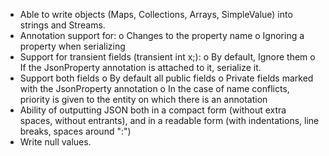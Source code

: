 - Able to write objects (Maps, Collections, Arrays, SimpleValue) into strings and Streams.
- Annotation support for:
  o Changes to the property name
  o Ignoring a property when serializing
- Support for transient fields (transient int x;):
  o By default, Ignore them
  o If the JsonProperty annotation is attached to it, serialize it.
- Support both fields
  o By default all public fields
  o Private fields marked with the JsonProperty annotation
  o In the case of name conflicts, priority is given to the entity on which there is an annotation
- Ability of outputting JSON both in a compact form (without extra spaces, without entrants), and in a readable form (with indentations, line breaks, spaces around ":")
- Write null values.
